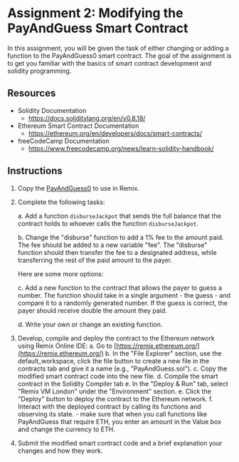 # Assignment 2: Modifying the PayAndGuess Smart Contract

In this assignment, you will be given the task of either changing or adding a function to the PayAndGuess0 smart contract. The goal of the assignment is to get you familiar with the basics of smart contract development and solidity programming.  

## Resources

- Solidity Documentation
	- https://docs.soliditylang.org/en/v0.8.18/
- Ethereum Smart Contract Documentation
	- https://ethereum.org/en/developers/docs/smart-contracts/
- freeCodeCamp Documentation
	- https://www.freecodecamp.org/news/learn-solidity-handbook/

## Instructions

1. Copy the [PayAndGuess0](https://github.com/alexhkurz/SmartContracts/blob/main/Tutorial/PayAndGuess/PayAndGuess0.sol) to use in Remix. 
    
2. Complete the following tasks: 

      a. Add a function `disburseJackpot` that sends the full balance that the contract holds to whoever calls the function `disburseJackpot`.

      b. Change the "disburse" function to add a 1% fee to the amount paid. The fee should be added to a new variable "fee". The "disburse" function should then transfer the fee to a designated address, while transferring the rest of the paid amount to the payer.  

	Here are some more options:
      
      c. Add a new function to the contract that allows the payer to guess a number. The function should take in a single argument - the guess - and compare it to a randomly generated number. If the guess is correct, the payer should receive double the amount they paid. 
      
      d. Write your own or change an existing function.
      
3. Develop, compile and deploy the contract to the Ethereum network using Remix Online IDE: 
	  a. Go to [https://remix.ethereum.org/](https://remix.ethereum.org/) 
	  b. In the "File Explorer" section, use the default_workspace, click the file button to create a new file in the contracts tab and give it a name (e.g., "PayAndGuess.sol"). 
	  c. Copy the modified smart contract code into the new file. 
	  d. Compile the smart contract in the Solidity Compiler tab
	  e. In the "Deploy & Run" tab, select "Remix VM London" under the "Environment" section. 
	  e. Click the "Deploy" button to deploy the contract to the Ethereum network. 
	  f. Interact with the deployed contract by calling its functions and observing its state.
		  - make sure that when you call functions like PayAndGuess that require  ETH, you enter an amount in the Value box and change the currency to ETH.

4. Submit the modified smart contract code and a brief explanation your changes and how they work.